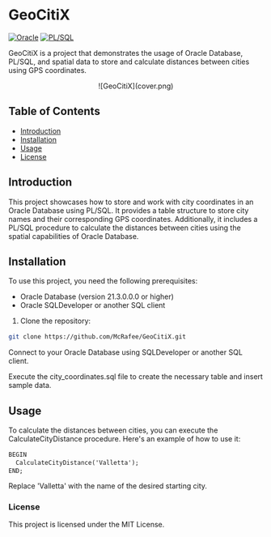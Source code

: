 # GeoCitiX

[![Oracle](https://img.shields.io/badge/Oracle-Database-F80000.svg)](https://www.oracle.com/database/)
[![PL/SQL](https://img.shields.io/badge/PL%2FSQL-Programming-FF8C00.svg)](https://www.oracle.com/database/technologies/appdev/plsql.html)

GeoCitiX is a project that demonstrates the usage of Oracle Database, PL/SQL, and spatial data to store and calculate distances between cities using GPS coordinates.



<p align="center">
  ![GeoCitiX](cover.png)
</p>

## Table of Contents
- [Introduction](#introduction)
- [Installation](#installation)
- [Usage](#usage)
- [License](#license)

## Introduction

This project showcases how to store and work with city coordinates in an Oracle Database using PL/SQL. It provides a table structure to store city names and their corresponding GPS coordinates. Additionally, it includes a PL/SQL procedure to calculate the distances between cities using the spatial capabilities of Oracle Database.

## Installation

To use this project, you need the following prerequisites:
- Oracle Database (version 21.3.0.0.0 or higher)
- Oracle SQLDeveloper or another SQL client

1. Clone the repository:

```bash
git clone https://github.com/McRafee/GeoCitiX.git
```
Connect to your Oracle Database using SQLDeveloper or another SQL client.

Execute the city_coordinates.sql file to create the necessary table and insert sample data.

## Usage
To calculate the distances between cities, you can execute the CalculateCityDistance procedure. Here's an example of how to use it:

```plsql
BEGIN
  CalculateCityDistance('Valletta');
END;
```

Replace 'Valletta' with the name of the desired starting city.

### License
This project is licensed under the MIT License.
